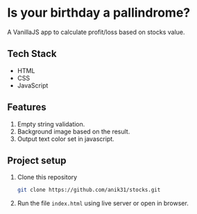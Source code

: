 # Is your birthday a pallindrome?

A VanillaJS app to calculate profit/loss based on stocks value.

## Tech Stack
* HTML
* CSS
* JavaScript

## Features
1. Empty string validation.
2. Background image based on the result.
3. Output text color set in javascript.

## Project setup
1. Clone this repository 
    ```bash
    git clone https://github.com/anik31/stocks.git
    ```
2. Run the file `index.html` using live server or open in browser.